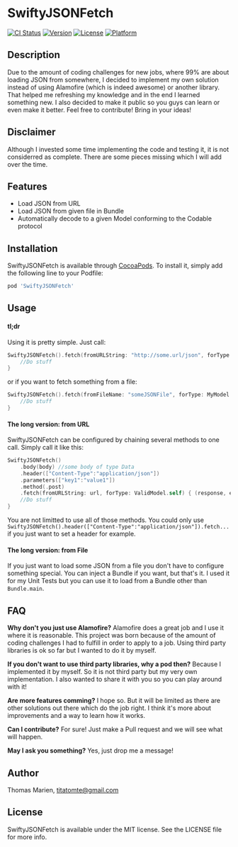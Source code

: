 # SwiftyJSONFetch

[![CI Status](https://img.shields.io/travis/titatomte/SwiftyJSONFetch.svg?style=flat)](https://travis-ci.org/titatomte/SwiftyJSONFetch)
[![Version](https://img.shields.io/cocoapods/v/SwiftyJSONFetch.svg?style=flat)](https://cocoapods.org/pods/SwiftyJSONFetch)
[![License](https://img.shields.io/cocoapods/l/SwiftyJSONFetch.svg?style=flat)](https://cocoapods.org/pods/SwiftyJSONFetch)
[![Platform](https://img.shields.io/cocoapods/p/SwiftyJSONFetch.svg?style=flat)](https://cocoapods.org/pods/SwiftyJSONFetch)

## Description

Due to the amount of coding challenges for new jobs, where 99% are about loading JSON from somewhere, I decided to implement my own solution instead of using Alamofire (which is indeed awesome) or another library. That helped me refreshing my knowledge and in the end I learned something new. I also decided to make it public so you guys can learn or even make it better. Feel free to contribute! Bring in your ideas!

## Disclaimer
Although I invested some time implementing the code and testing it, it is not considerred as complete. There are some pieces missing which I will add over the time.

## Features
* Load JSON from URL
* Load JSON from given file in Bundle
* Automatically decode to a given Model conforming to the Codable protocol

## Installation

SwiftyJSONFetch is available through [CocoaPods](https://cocoapods.org). To install
it, simply add the following line to your Podfile:

```ruby
pod 'SwiftyJSONFetch'
```

## Usage
#### tl;dr
Using it is pretty simple. Just call:
```swift
SwiftyJSONFetch().fetch(fromURLString: "http://some.url/json", forType: MyModel.self) { (response, error) in
    //Do stuff
}
```
or if you want to fetch something from a file:
```swift
SwiftyJSONFetch().fetch(fromFileName: "someJSONFile", forType: MyModel.self) { (response, error) in
    //Do stuff
}
```

#### The long version: from URL
SwiftyJSONFetch can be configured by chaining several methods to one call. Simply call it like this:
```swift
SwiftyJSONFetch()
    .body(body) //some body of type Data
    .header(["Content-Type":"application/json"])
    .parameters(["key1":"value1"])
    .method(.post)
    .fetch(fromURLString: url, forType: ValidModel.self) { (response, error) in
    //Do stuff
}
```
You are not limitted to use all of those methods. You could only use `SwiftyJSONFetch().header(["Content-Type":"application/json"]).fetch...` if you just want to set a header for example.

#### The long version: from File
If you just want to load some JSON from a file you don't have to configure something special. You can inject a Bundle if you want, but that's it. I used it for my Unit Tests but you can use it to load from a Bundle other than `Bundle.main`.

## FAQ
**Why don't you just use Alamofire?**
Alamofire does a great job and I use it where it is reasonable. This project was born because of the amount of coding challenges I had to fulfill in order to apply to a job. Using third party libraries is ok so far but I wanted to do it by myself.

**If you don't want to use third party libraries, why a pod then?**
Because I implemented it by myself. So it is not third party but my very own implementation. I also wanted to share it with you so you can play around with it!

**Are more features comming?**
I hope so. But it will be limited as there are other solutions out there which do the job right. I think it's more about improvements and a way to learn how it works.

**Can I contribute?**
For sure! Just make a Pull request and we will see what will happen.

**May I ask you something?**
Yes, just drop me a message!

## Author

Thomas Marien, titatomte@gmail.com

## License

SwiftyJSONFetch is available under the MIT license. See the LICENSE file for more info.


